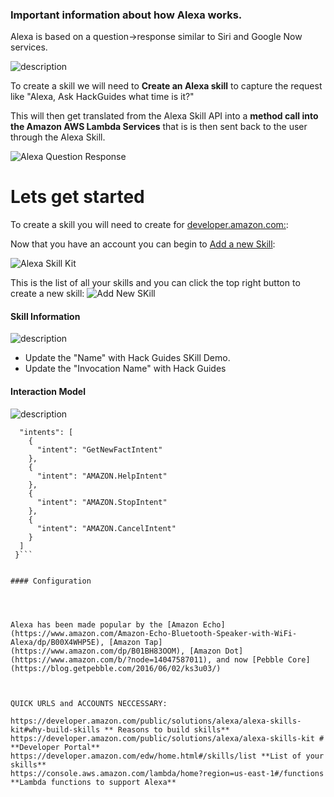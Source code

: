 ### Important information about how Alexa works.

Alexa is based on a question->response similar to Siri and Google Now services.

![description](https://raw.githubusercontent.com/pluralsight/guides/master/images/8908f30c-1e20-4de2-add1-8efa12f06544.png)

To create a skill we will need to **Create an Alexa skill** to capture the request like "Alexa, Ask HackGuides what time is it?"

This will then get translated from the Alexa Skill API into a **method call into the Amazon AWS Lambda Services** that is is then sent back to the user through the Alexa Skill.

![Alexa Question Response](https://developer.amazon.com/public/binaries/content/gallery/developerportalpublic/solutions/alexa/alexa-voice-service/images/avs_getting_started_1.png)



# Lets get started

To create a skill you will need to create for [developer.amazon.com:](https://developer.amazon.com/edw/home.html#/skills/lis): 

Now that you have an account you can begin to [Add a new Skill](https://developer.amazon.com/edw/home.html#/skills/list): 

![Alexa Skill Kit](https://raw.githubusercontent.com/pluralsight/guides/master/images/cc72e1e7-057d-48fa-9609-63fbe3f8da87.png)

This is the list of all your skills and you can click the top right button to create a new skill:
![Add New SKill](https://raw.githubusercontent.com/pluralsight/guides/master/images/f7e4d0bc-ae2d-428d-8622-931bd22f693b.png)


#### Skill Information

![description](https://raw.githubusercontent.com/pluralsight/guides/master/images/598b8c4b-a0c9-4c6d-bc4d-563797d8c97a.png)
- Update the "Name" with Hack Guides SKill Demo.
- Update the "Invocation Name" with Hack Guides

#### Interaction Model


![description](https://raw.githubusercontent.com/pluralsight/guides/master/images/f35c7195-4064-408d-9c4a-e62ab30d54f1.png)


```{
  "intents": [
    {
      "intent": "GetNewFactIntent"
    },
    {
      "intent": "AMAZON.HelpIntent"
    },
    {
      "intent": "AMAZON.StopIntent"
    },
    {
      "intent": "AMAZON.CancelIntent"
    }
  ]
 }```
 

#### Configuration




Alexa has been made popular by the [Amazon Echo](https://www.amazon.com/Amazon-Echo-Bluetooth-Speaker-with-WiFi-Alexa/dp/B00X4WHP5E), [Amazon Tap](https://www.amazon.com/dp/B01BH83OOM), [Amazon Dot](https://www.amazon.com/b/?node=14047587011), and now [Pebble Core](https://blog.getpebble.com/2016/06/02/ks3u03/)



QUICK URLS and ACCOUNTS NECCESSARY: 

https://developer.amazon.com/public/solutions/alexa/alexa-skills-kit#why-build-skills ** Reasons to build skills**
https://developer.amazon.com/public/solutions/alexa/alexa-skills-kit # **Developer Portal**
https://developer.amazon.com/edw/home.html#/skills/list **List of your skills**
https://console.aws.amazon.com/lambda/home?region=us-east-1#/functions **Lambda functions to support Alexa**
